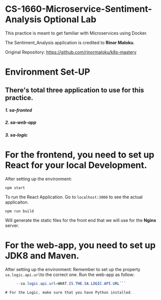 # CS-1660-Microservice-Sentiment-Analysis Optional Lab

This practice is meant to get familiar with Microservices using Docker. 

The Sentiment_Analysis application is credited to **Rinor Maloku**.

Original Repository: https://github.com/rinormaloku/k8s-mastery

# Environment Set-UP
## There's total three application to use for this practice. 

##### 1. sa-fronted
##### 2. sa-web-app
##### 3. sa-logic

# For the frontend, you need to set up React for your local Development.
After setting up the environment:

```npm start```

To run the React Application. 
Go to ```localhost:3000``` to see the actual applicaiton. 

```npm run build```

Will generate the static files for the front end that we will use for the **Nginx** server. 

# For the web-app, you need to set up JDK8 and Maven. 
After setting up the environment:
Remember to set up the property ```sa.logic.api.url```to the correct one. 
Run the web-app as follow:

```java -jar sentiment-analysis-web-0.0.1-SNAPSHOT.jar 
     --sa.logic.api.url=WHAT.IS.THE.SA.LOGIC.API.URL```
     
# For the Logic, make sure that you have Python installed. 


         
